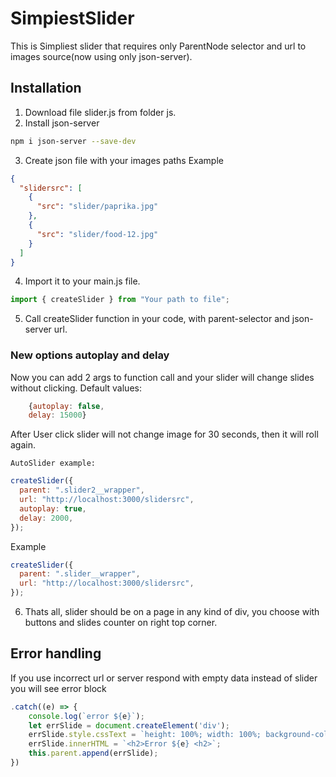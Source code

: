 # SimpiestSlider

This is Simpliest slider that requires only ParentNode selector and url to images source(now using only json-server).

## Installation

1. Download file slider.js from folder js.
2. Install json-server

```bash
npm i json-server --save-dev
```

3. Create json file with your images paths
   Example

```json
{
  "slidersrc": [
    {
      "src": "slider/paprika.jpg"
    },
    {
      "src": "slider/food-12.jpg"
    }
  ]
}
```

4. Import it to your main.js file.

```js
import { createSlider } from "Your path to file";
```

5. Call createSlider function in your code, with parent-selector and json-server url.

### New options autoplay and delay

Now you can add 2 args to function call and your slider will change slides without clicking. Default values:

```js
    {autoplay: false,
    delay: 15000}
```

After User click slider will not change image for 30 seconds, then it will roll again.

    AutoSlider example:

```js
createSlider({
  parent: ".slider2__wrapper",
  url: "http://localhost:3000/slidersrc",
  autoplay: true,
  delay: 2000,
});
```

Example

```js
createSlider({
  parent: ".slider__wrapper",
  url: "http://localhost:3000/slidersrc",
});
```

6. Thats all, slider should be on a page in any kind of div, you choose with buttons and slides counter on right top corner.

## Error handling

If you use incorrect url or server respond with empty data instead of slider you will see error block

```js
.catch((e) => {
    console.log(`error ${e}`);
    let errSlide = document.createElement('div');
    errSlide.style.cssText = `height: 100%; width: 100%; background-color:red; display:flex;align-items: center;justify-content: center`;
    errSlide.innerHTML = `<h2>Error ${e} <h2>`;
    this.parent.append(errSlide);
})
```
